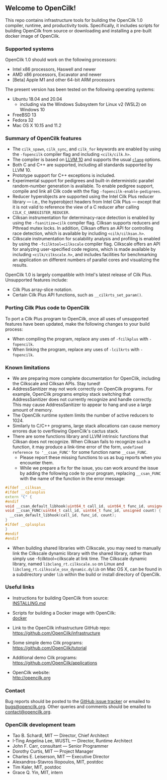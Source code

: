 ## Welcome to OpenCilk!

This repo contains infrastructure tools for building the OpenCilk 1.0
compiler, runtime, and productivity tools.  Specifically, it includes
scripts for building OpenCilk from source or downloading and
installing a pre-built docker image of OpenCilk.

### Supported systems

OpenCilk 1.0 should work on the following processors:

- Intel x86 processors, Haswell and newer
- AMD x86 processors, Excavator and newer
- [Beta] Apple M1 and other 64-bit ARM processors

The present version has been tested on the following operating systems:

- Ubuntu 18.04 and 20.04
  - including via the Windows Subsystem for Linux v2 (WSL2) on Windows 10
- FreeBSD 13
- Fedora 32
- Mac OS X 10.15 and 11.2

### Summary of OpenCilk features

- The `cilk_spawn`, `cilk_sync`, and `cilk_for` keywords are enabled by using
  the `-fopencilk` compiler flag and including `<cilk/cilk.h>`.
- The compiler is based on [LLVM 10][llvm-10-doc] and supports the usual
  [`clang`][clang-10-doc] options.
- Both C and C++ are supported, including all standards supported by LLVM 10.
- Prototype support for C++ exceptions is included.
- Experimental support for pedigrees and built-in deterministic parallel 
  random-number generation is available.  To enable pedigree support, compile and
  link all Cilk code with the flag `-fopencilk-enable-pedigrees`.
- Reducer hyperobjects are supported using the Intel Cilk Plus reducer library
  — i.e., the hyperobject headers from Intel Cilk Plus — except that it is
  not valid to reference the view of a C reducer after calling
  `CILK_C_UNREGISTER_REDUCER`.
- Cilksan instrumentation for determinacy-race detection is enabled by using the
  `-fsanitize=cilk` compiler flag.  Cilksan supports reducers and Pthread mutex
  locks.  In addition, Cilksan offers an API for controlling race detection, which
  is available by including `<cilk/cilksan.h>`.
- Cilkscale instrumentation for scalability analysis and profiling is enabled by
  using the `-fcilktool=cilkscale` compiler flag.  Cilkscale offers an API for
  analyzing user-specified code regions, which is made available by including
  `<cilk/cilkscale.h>`, and includes facilities for benchmarking an application
  on different numbers of parallel cores and visualizing the results.

OpenCilk 1.0 is largely compatible with Intel's latest release of Cilk
Plus.  Unsupported features include:

- Cilk Plus array-slice notation.
- Certain Cilk Plus API functions, such as `__cilkrts_set_param()`.

### Porting Cilk Plus code to OpenCilk

To port a Cilk Plus program to OpenCilk, once all uses of unsupported features 
have been updated, make the following changes to your build process:

- When compiling the program, replace any uses of `-fcilkplus` with `-fopencilk`.
- When linking the program, replace any uses of `-lcilkrts` with `-fopencilk`.

[llvm-10-doc]:  https://releases.llvm.org/10.0.0/docs/index.html
[clang-10-doc]: https://releases.llvm.org/10.0.0/tools/clang/docs/index.html

### Known limitations

- We are preparing more complete documentation for OpenCilk, including the 
Cilkscale and Cilksan APIs.  Stay tuned!
- AddressSanitizer may not work correctly on OpenCilk programs.  For example,
OpenCilk programs employ stack switching that AddressSanitizer does not
currently recognize and handle correctly.  This may cause AddressSanitizer to
appear to hang and use a large amount of memory.
- The OpenCilk runtime system limits the number of active reducers to 1024.
- Similarly to C/C++ programs, large stack allocations can cause memory
errores due to overflowing OpenCilk's cactus stack.
- There are some functions library and LLVM intrinsic functions that Cilksan
does not recognize.  When Cilksan fails to recognize such a function, it may
produce a link-time error of the form, `undefined reference to '__csan_FUNC'`
for some function name `__csan_FUNC`.
  - Please report these missing functions to us as bug reports when you
encounter them.
  - While we prepare a fix for the issue, you can work around the issue
by adding the following code to your program, replacing `__csan_FUNC` with
the name of the function in the error message:
```cpp
#ifdef __cilksan__
#ifdef __cplusplus
extern "C" {
#endif
void __csan_default_libhook(uint64_t call_id, uint64_t func_id, unsigned count);
void __csan_FUNC(uint64_t call_id, uint64_t func_id, unsigned count) {
  __csan_default_libhook(call_id, func_id, count);
}
#ifdef __cplusplus
}
#endif
#endif
```
- When building shared libraries with Cilkscale, you may need to manually link
the Cilkscale dynamic library with the shared library, rather than simply use
-fcilktool=cilkscale at link time.  The Cilkscale dynamic library, named
`libclang_rt.cilkscale.so` on Linux and
`libclang_rt.cilkscale_osx_dynamic.dylib` on Mac OS X, can be found in a
subdirectory under `lib` within the build or install directory of OpenCilk.

### Useful links

- Instructions for building OpenCilk from source:  
  [INSTALLING.md](INSTALLING.md)

- Scripts for building a Docker image with OpenCilk:  
  [docker](docker)

- Link to the OpenCilk infrastructure GitHub repo:  
  <https://github.com/OpenCilk/infrastructure>

- Some simple demo Cilk programs:  
  <https://github.com/OpenCilk/tutorial>

- Additional demo Cilk programs:  
  <https://github.com/OpenCilk/applications>

- OpenCilk website:  
  <http://opencilk.org>

### Contact

Bug reports should be posted to the 
[GitHub issue tracker](https://github.com/OpenCilk/opencilk-project/issues)
or emailed to [bugs@opencilk.org](mailto:bugs@opencilk.org).
Other queries and comments should be emailed to
[contact@opencilk.org](mailto:contact@opencilk.org).

### OpenCilk development team

- Tao B. Schardl, MIT — Director, Chief Architect
- I-Ting Angelina Lee, WUSTL — Director, Runtime Architect
- John F. Carr, consultant — Senior Programmer
- Dorothy Curtis, MIT — Project Manager
- Charles E. Leiserson, MIT — Executive Director
- Alexandros-Stavros Iliopoulos, MIT, postdoc
- Tim Kaler, MIT, postdoc
- Grace Q. Yin, MIT, intern
